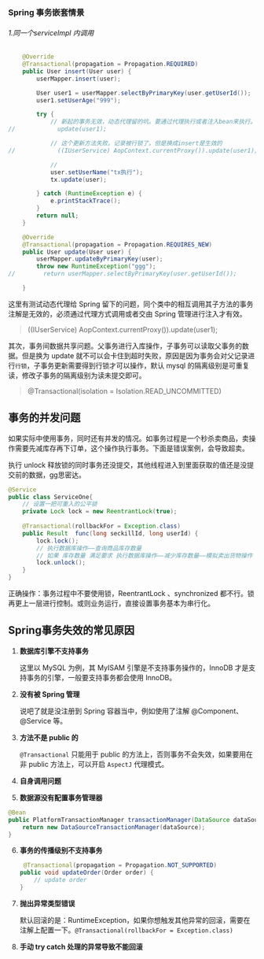 ### Spring 事务嵌套情景

###### 1.同一个serviceImpl 内调用

```java
    @Override
    @Transactional(propagation = Propagation.REQUIRED)
    public User insert(User user) {
        userMapper.insert(user);

        User user1 = userMapper.selectByPrimaryKey(user.getUserId());
        user1.setUserAge("999");

        try {
            // 新起的事务无效，动态代理留的坑。要通过代理执行或者注入bean来执行。这个方法写的事务注解都是无效的，等于没写。
//            update(user1);

            // 这个更新方法失败。记录被行锁了。但是换成insert是生效的
//            ((IUserService) AopContext.currentProxy()).update(user1);

            //
            user.setUserName("tx执行");
            tx.update(user);

        } catch (RuntimeException e) {
            e.printStackTrace();
        }
        return null;
    }

    @Override
    @Transactional(propagation = Propagation.REQUIRES_NEW)
    public User update(User user) {
        userMapper.updateByPrimaryKey(user);
        throw new RuntimeException("ggg");
//        return userMapper.selectByPrimaryKey(user.getUserId());

    }
```

这里有测试动态代理给 Spring 留下的问题，同个类中的相互调用其子方法的事务注解是无效的，必须通过代理方式调用或者交由 Spring 管理进行注入才有效。

> ((IUserService) AopContext.currentProxy()).update(user1);

其次，事务间数据共享问题。父事务进行入库操作，子事务可以读取父事务的数据。但是换为 update 就不可以会卡住到超时失败，原因是因为事务会对父记录进行`行锁`，子事务更新需要得到行锁才可以操作，默认 mysql 的隔离级别是可重复读，修改子事务的隔离级别为读未提交即可。

> @Transactional(isolation = Isolation.READ_UNCOMMITTED)



## 事务的并发问题

如果实际中使用事务，同时还有并发的情况。如事务过程是一个秒杀卖商品，卖操作需要先减库存再下订单，这个操作执行事务。下面是错误案例，会导致超卖。

执行 unlock 释放锁的同时事务还没提交，其他线程进入到里面获取的值还是没提交前的数据，gg思密达。

```java
@Service
public class ServiceOne{
    // 设置一把可重入的公平锁
    private Lock lock = new ReentrantLock(true);
    
    @Transactional(rollbackFor = Exception.class)
    public Result  func(long seckillId, long userId) {
        lock.lock();
        // 执行数据库操作——查询商品库存数量
        // 如果 库存数量 满足要求 执行数据库操作——减少库存数量——模拟卖出货物操作
        lock.unlock();
    }
}
```

正确操作：事务过程中不要使用锁，ReentrantLock 、synchronized 都不行。锁再更上一层进行控制。或则业务运行，直接设置事务基本为串行化。

## Spring事务失效的常见原因

1. **数据库引擎不支持事务**

   这里以 MySQL 为例，其 MyISAM 引擎是不支持事务操作的，InnoDB 才是支持事务的引擎，一般要支持事务都会使用 InnoDB。

2. **没有被 Spring 管理**

   说吧了就是没注册到 Spring 容器当中，例如使用了注解 @Component、@Service 等。

3. **方法不是 public 的**

   `@Transactional` 只能用于 public 的方法上，否则事务不会失效，如果要用在非 public 方法上，可以开启 `AspectJ` 代理模式。

4. **自身调用问题**

5.  **数据源没有配置事务管理器**

   ```java
   @Bean
   public PlatformTransactionManager transactionManager(DataSource dataSource) {
       return new DataSourceTransactionManager(dataSource);
   }
   ```

6. **事务的传播级别不支持事务**

   ```java
    @Transactional(propagation = Propagation.NOT_SUPPORTED)
   public void updateOrder(Order order) {
       // update order
   }
   ```

7. **抛出异常类型错误**

   默认回滚的是：RuntimeException，如果你想触发其他异常的回滚，需要在注解上配置一下。`@Transactional(rollbackFor = Exception.class)`

8. **手动 try catch 处理的异常导致不能回滚**



